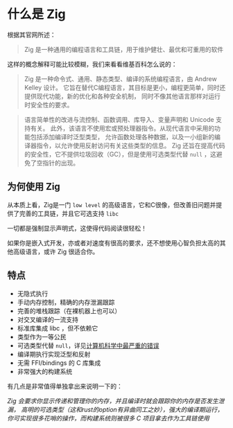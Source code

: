 # 什么是 Zig

根据其官网所述：

> Zig 是一种通用的编程语言和工具链，用于维护健壮、最优和可重用的软件

这样的概念解释可能比较模糊，我们来看看维基百科怎么说的：

> Zig 是一种命令式、通用、静态类型、编译的系统编程语言，由 Andrew Kelley 设计。
> 它旨在替代C编程语言，其目标是更小，编程更简单，同时还提供现代功能，新的优化和各种安全机制，
> 同时不像其他语言那样对运行时安全性的要求。

> 语言简单性的改进与流控制、函数调用、库导入、变量声明和 Unicode 支持有关。
> 此外，该语言不使用宏或预处理器指令。从现代语言中采用的功能包括添加编译时泛型类型，
> 允许函数处理各种数据，以及一小组新的编译器指令，以允许使用反射访问有关这些类型的信息。
> Zig 还旨在提高代码的安全性，它不提供垃圾回收（GC），但是使用可选类型代替 `null` ，这避免了空指针的出现。

## 为何使用 Zig

从本质上看，Zig是一门 `low level` 的高级语言，它和C很像，但改善旧问题并提供了完善的工具链，并且它可选支持 `libc`

一切都是强制显示声明式，这使得代码阅读很轻松！

如果你是嵌入式开发，亦或者对速度有很高的要求，还不想使用心智负担太高的其他高级语言，或许 Zig 很适合你。

## 特点

- 无隐式执行
- 手动内存控制，精确的内存泄漏跟踪
- 完善的堆栈跟踪（在裸机器上也可以）
- 对交叉编译的一流支持
- 标准库集成 libc ，但不依赖它
- 类型作为一等公民
- 可选类型代替 `null`，详见[计算机科学中最严重的错误](https://www.lucidchart.com/techblog/2015/08/31/the-worst-mistake-of-computer-science/)
- 编译期执行实现泛型和反射
- 无需 FFI/bindings 的 C 库集成
- 非常强大的构建系统

有几点是非常值得单独拿出来说明一下的：

_Zig 会要求你显示传递和管理你的内存，并且编译时就会跟踪你的内存是否发生泄漏，
高明的可选类型（这和rust的option有异曲同工之妙），强大的编译期运行，你可实现很多花哨的操作，而构建系统则被很多 C 项目拿去作为工具链使用_
